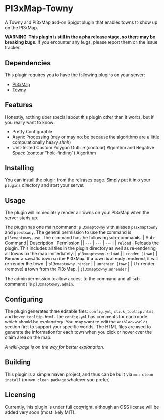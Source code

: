 # Pl3xMap-Towny
A Towny and Pl3xMap add-on Spigot plugin that enables towns to show up on the Pl3xMap.

**WARNING: This plugin is still in the alpha release stage, so there may be breaking bugs**. If you encounter any bugs, please report them on the issue tracker.

## Dependencies
This plugin requires you to have the following plugins on your server:
- [Pl3xMap](https://github.com/pl3xgaming/Pl3xMap)
- [Towny](https://github.com/TownyAdvanced/Towny)

## Features
Honestly, nothing uber special about this plugin other than it works, but if you really want to know:
- Pretty Configurable
- Async Processing (may or may not be because the algorithms are a little computationally heavy *shhh*)
- Unit-tested Custom Polygon Outline (contour) Algorithm and Negative Space (contour "hole-finding") Algorithm

## Installing
You can install the plugin from the [releases page](https://github.com/silverwolfg11/Pl3xMap-Towny/releases). Simply put it into your `plugins` directory and start your server.

## Usage
The plugin will immediately render all towns on your Pl3xMap when the server starts up.

The plugin has one main command: `pl3xmaptowny` with aliases `plexmaptowny` and `plextowny`. The general permission to use the command is `pl3xmaptowny.use`.
The command has the following sub-commands:
| Sub-Command | Description | Permission |
| --- | --- | --- |
| `reload` | Reloads the plugin. This includes all files in the plugin directory as well as re-rendering all towns on the map immediately. | `pl3xmaptowny.reload` |
| `render [town]` | Render a specific town on the Pl3xMap. If a town is already rendered, it will re-render the town. | `pl3xmaptowny.render` |
| `unrender [town]` | Un-render (remove) a town from the Pl3xMap. | `pl3xmaptowny.unrender` |

The admin permission to allow access to the command and all sub-commands is `pl3xmaptowny.admin`.

## Configuring
The plugin generates three editable files: `config.yml`, `click_tooltip.html`, and `hover_tooltip.html`. The `config.yml` has comments for each node which should be explanatory.
You may want to edit the `enabled-worlds` section first to support your specific worlds. 
The HTML files are used to generate the information for each town when you click or hover over the claim area on the map.

*A wiki-page is on the way for better explanation.*

## Building
This plugin is a simple maven project, and thus can be built via `mvn clean install` (or `mvn clean package` whatever you prefer).

## Licensing
Currently, this plugin is under full copyright, although an OSS license will be added very soon (most likely MIT).

